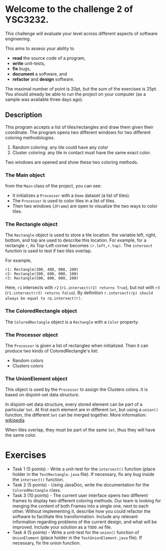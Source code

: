 # Welcome to the challenge 2 of YSC3232.

This challenge will evaluate your level across different aspects of software engineering.

This aims to assess your ability to

 - **read** the source code of a program,
 - **write** unit-tests,
 - **fix** bugs,
 - **document** a software, and
 - **refactor** and **design** software.

The maximal number of point is 20pt, but the sum of the exercises is 25pt.
You should already be able to run the project on your computer (as a sample was available three days ago).

## Description

This program accepts a list of tiles/rectangles and draw them given their coordinate. 
The program opens two different windows for two different coloring methodologies.

 1) Random coloring: any tile could have any color
 2) Cluster coloring: any tile in contact must have the same exact color.

Two windows are opened and show these two coloring methods.

### The Main object

from the `Main` class of the project, you can see:

  - It initializes a `Processor` with a `Demo` dataset (a list of tiles).
  - The `Processor` is used to color tiles in a list of tiles.
  - Then two windows (`JFrame`) are open to visualize the two ways to color tiles.

### The Rectangle object 

The `Rectangle` object is used to store a tile location. the variable left, right, bottom, and top are used to describe this location.
For example, for a rectangle `r`, its Top-Left corner becomes `(r.left,r.top)`. 
The `intersect` function is used to test if two tiles overlap.

For example,
```
r1: Rectangle(300, 400, 000, 200)
r2: Rectangle(300, 600, 000, 100)
r3: Rectangle(500, 800, 000, 200)
```
Here, `r1` intersects with `r2` (`r1.intersect(r2) returns True`), but not with `r3` (`r1.intersect(r3) returns False`).
By definition `r.intersect(rp) should always be equal to rp.intersect(r)`.


### The ColoredRectangle object 

The `ColoredRectangle` object is a `Rectangle` with a `Color` property. 


### The Processor object

The `Processor` is given a list of rectangles when initialized.
Then it can produce two kinds of ColoredRectangle's list:
  - Random colors
  - Clusters colors
    

### The UnionElement object

This object is used by the `Processor` to assign the Clusters colors. it is based on disjoint-set data structure. 

In disjoint-set data structure, every stored element can be part of a particular `Set`. 
At first each element are in different `Set`, 
but using a `union()` function, the different `Set` can be merged together.
More information: [wikipedia](https://en.wikipedia.org/wiki/Disjoint-set_data_structure)

When tiles overlap, they must be part of the same `Set`, thus they will have the same color.


# Exercises

 - Task 1 (5 points) - Write a unit-test for the `intersect()` function (place holder in the `TestRectangle.java` file). If necessary, fix any bug inside the `intersect()` function.
 - Task 2 (5 points) - Using JavaDoc, write the documentation for the `ColoredRectangle` class.
 - Task 3 (10 points) - The current user interface opens two different frames to display two different coloring methods.
      Our team is looking for merging the content of both Frames into a single one, next to each other. 
      Without implementing it, describe how you could refactor the software to facilitate this transformation.
      Include any relevant information regarding problems of the current design, and what will be improved.
      Include your solution as a `TODO.md` file.
 - Task 4 (5 points) - Write a unit-test for the `union()` function of `UnionElement` (place holder in the `TestUnionElement.java` file). If necessary, fix the union function.
